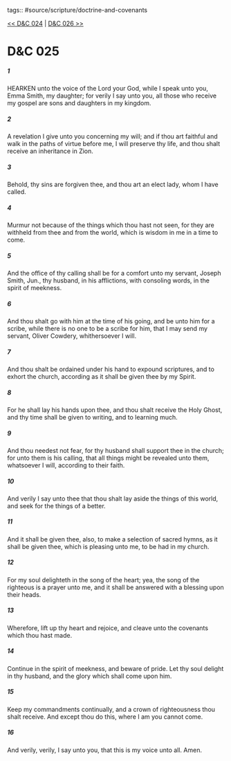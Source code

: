 tags:: #source/scripture/doctrine-and-covenants

[<< D&C 024](doctrine-and-covenants/D&C_024.md) | [D&C 026 >>](doctrine-and-covenants/D&C_026.md)

# D&C 025

##### 1

HEARKEN unto the voice of the Lord your God, while I speak unto you, Emma Smith, my daughter; for verily I say unto you, all those who receive my gospel are sons and daughters in my kingdom.

##### 2

A revelation I give unto you concerning my will; and if thou art faithful and walk in the paths of virtue before me, I will preserve thy life, and thou shalt receive an inheritance in Zion.

##### 3

Behold, thy sins are forgiven thee, and thou art an elect lady, whom I have called.

##### 4

Murmur not because of the things which thou hast not seen, for they are withheld from thee and from the world, which is wisdom in me in a time to come.

##### 5

And the office of thy calling shall be for a comfort unto my servant, Joseph Smith, Jun., thy husband, in his afflictions, with consoling words, in the spirit of meekness.

##### 6

And thou shalt go with him at the time of his going, and be unto him for a scribe, while there is no one to be a scribe for him, that I may send my servant, Oliver Cowdery, whithersoever I will.

##### 7

And thou shalt be ordained under his hand to expound scriptures, and to exhort the church, according as it shall be given thee by my Spirit.

##### 8

For he shall lay his hands upon thee, and thou shalt receive the Holy Ghost, and thy time shall be given to writing, and to learning much.

##### 9

And thou needest not fear, for thy husband shall support thee in the church; for unto them is his calling, that all things might be revealed unto them, whatsoever I will, according to their faith.

##### 10

And verily I say unto thee that thou shalt lay aside the things of this world, and seek for the things of a better.

##### 11

And it shall be given thee, also, to make a selection of sacred hymns, as it shall be given thee, which is pleasing unto me, to be had in my church.

##### 12

For my soul delighteth in the song of the heart; yea, the song of the righteous is a prayer unto me, and it shall be answered with a blessing upon their heads.

##### 13

Wherefore, lift up thy heart and rejoice, and cleave unto the covenants which thou hast made.

##### 14

Continue in the spirit of meekness, and beware of pride. Let thy soul delight in thy husband, and the glory which shall come upon him.

##### 15

Keep my commandments continually, and a crown of righteousness thou shalt receive. And except thou do this, where I am you cannot come.

##### 16

And verily, verily, I say unto you, that this is my voice unto all. Amen.
